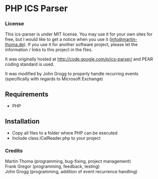 # PHP ICS Parser

### License
This ics-parser is under MIT license. You may use it for your own sites for free, but I would like to get a notice when you use it (info@martin-thoma.de). If you use it for another software project, please let the information / links to this project in the files.

It was originally hosted at http://code.google.com/p/ics-parser/ and PEAR coding standard is used.

It was modified by John Grogg to properly handle recurring events (specifically with regards to Microsoft Exchange)

## Requirements
  * PHP

## Installation
  * Copy all files to a folder where PHP can be executed
  * Include class.iCalReader.php to your project

### Credits
  Martin Thoma (programming, bug-fixing, project management)  
  Frank Gregor (programming, feedback, testing)  
  John Grogg (programming, addition of event recurrence handling)